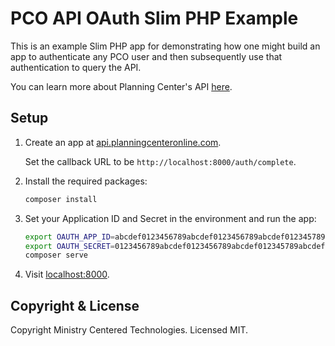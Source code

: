 # PCO API OAuth Slim PHP Example

This is an example Slim PHP app for demonstrating how one might build an app to authenticate any PCO user
and then subsequently use that authentication to query the API.

You can learn more about Planning Center's API [here](https://developer.planning.center/docs).

## Setup

1. Create an app at [api.planningcenteronline.com](https://api.planningcenteronline.com/oauth/applications).

   Set the callback URL to be `http://localhost:8000/auth/complete`.

2. Install the required packages:

   ```bash
   composer install
   ```

3. Set your Application ID and Secret in the environment and run the app:

   ```bash
   export OAUTH_APP_ID=abcdef0123456789abcdef0123456789abcdef012345789abcdef0123456789a
   export OAUTH_SECRET=0123456789abcdef0123456789abcdef012345789abcdef0123456789abcdef0
   composer serve
   ```

4. Visit [localhost:8000](http://localhost:8000).

## Copyright & License

Copyright Ministry Centered Technologies. Licensed MIT.


